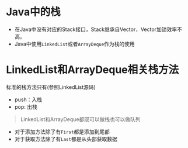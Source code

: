 # Java中的栈
- 在Java中没有对应的Stack接口，Stack继承自Vector，Vector加锁效率不高。
- Java中使用`LinkedList`或者`ArrayDeque`作为栈的使用
# LinkedList和ArrayDeque相关栈方法
标准的栈方法只有(参照LinkedList源码)
- push：入栈
- pop: 出栈

> LinkedList和ArrayDeque都既可以做栈也可以做队列
- 对于添加方法除了有`First`都是添加到尾部
- 对于获取方法除了有`Last`都是从头部获取数据